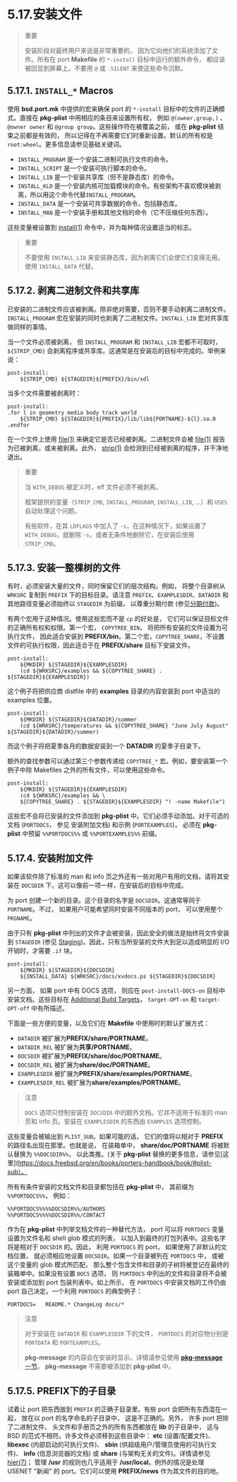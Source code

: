 # 5.17.安装文件

> 重要
>
> 安装阶段对最终用户来说是非常重要的， 因为它向他们的系统添加了文件。所有在 port **Makefile** 的 `*-install` 目标中运行的额外命令， 都应该被回显到屏幕上。不要用 `@` 或 `.SILENT` 来使这些命令沉默。

## 5.17.1. `INSTALL_*` Macros

使用 **bsd.port.mk** 中提供的宏来确保 port 的 `*-install` 目标中的文件的正确模式。直接在 **pkg-plist** 中用相应的条目来设置所有权， 例如 `@(owner,group,)` 、 `@owner owner` 和 `@group group`。这些操作符在被覆盖之前， 或在 **pkg-plist** 结束之前都是有效的， 所以记得在不再需要它们时重新设置。默认的所有权是 `root:wheel`。更多信息请参见基础关键词。

- `INSTALL_PROGRAM` 是一个安装二进制可执行文件的命令。
- `INSTALL_SCRIPT` 是一个安装可执行脚本的命令。
- `INSTALL_LIB` 是一个安装共享库（但不是静态库）的命令。
- `INSTALL_KLD` 是一个安装内核可加载模块的命令。有些架构不喜欢模块被剥离，所以用这个命令代替`INSTALL_PROGRAM`。
- `INSTALL_DATA` 是一个安装可共享数据的命令，包括静态库。
- `INSTALL_MAN` 是一个安装手册和其他文档的命令（它不压缩任何东西）。

这些变量被设置到 [install(1)](https://man.freebsd.org/cgi/man.cgi?query=install&sektion=1&format=html) 命令中，并为每种情况设置适当的标志。

> 重要
>
> 不要使用 `INSTALL_LIB` 来安装静态库，因为剥离它们会使它们变得无用。使用 `INSTALL_DATA` 代替。

## 5.17.2. 剥离二进制文件和共享库

已安装的二进制文件应该被剥离。除非绝对需要，否则不要手动剥离二进制文件。`INSTALL_PROGRAM` 宏在安装的同时也剥离了二进制文件。`INSTALL_LIB` 宏对共享库做同样的事情。

当一个文件必须被剥离， 但 `INSTALL_PROGRAM` 和 `INSTALL_LIB` 宏都不可取时， `${STRIP_CMD}` 会剥离程序或共享库。这通常是在安装后的目标中完成的。举例来说：

```shell
post-install:
	${STRIP_CMD} ${STAGEDIR}${PREFIX}/bin/xdl
```

当多个文件需要被剥离时：

```shell
post-install:
.for l in geometry media body track world
	${STRIP_CMD} ${STAGEDIR}${PREFIX}/lib/lib${PORTNAME}-${l}.so.0
.endfor
```

在一个文件上使用 [file(1)](https://man.freebsd.org/cgi/man.cgi?query=file&sektion=1&format=html) 来确定它是否已经被剥离。二进制文件会被 [file(1)](https://man.freebsd.org/cgi/man.cgi?query=file&sektion=1&format=html) 报告为已被剥离，或未被剥离。此外， [strip(1)](https://man.freebsd.org/cgi/man.cgi?query=strip&sektion=1&format=html) 会检测到已经被剥离的程序，并干净地退出。

> 重要
>
> 当 `WITH_DEBUG` 被定义时，elf 文件必须不被剥离。
>
> 框架提供的变量（`STRIP_CMD`, `INSTALL_PROGRAM`, `INSTALL_LIB`, ...）和 `USES` 自动处理这个问题。
>
> 有些软件，在其 `LDFLAGS` 中加入了 `-s`，在这种情况下，如果设置了 `WITH_DEBUG`，就删除 `-s`，或者无条件地删除它，在安装后使用 `STRIP_CMD`。

## 5.17.3. 安装一整棵树的文件

有时，必须安装大量的文件，同时保留它们的层次结构。例如， 将整个目录树从 `WRKSRC` 复制到 `PREFIX` 下的目标目录。请注意 `PREFIX`、`EXAMPLESDIR`、`DATADIR` 和其他路径变量必须始终以 `STAGEDIR` 为前缀， 以尊重分期付款 (参见[分期付款](https://docs.freebsd.org/en/books/porters-handbook/book/#staging))。

有两个宏用于这种情况。使用这些宏而不是 `cp` 的好处是， 它们可以保证目标文件的正确所有权和权限。第一个宏， `COPYTREE_BIN`， 将把所有安装的文件设置为可执行文件， 因此适合安装到 **PREFIX/bin**。第二个宏，`COPYTREE_SHARE`，不设置文件的可执行权限，因此适合于在 **PREFIX/share** 目标下安装文件。

```shell
post-install:
	${MKDIR} ${STAGEDIR}${EXAMPLESDIR}
	(cd ${WRKSRC}/examples && ${COPYTREE_SHARE} . ${STAGEDIR}${EXAMPLESDIR})
```

这个例子将把供应商 distfile 中的 **examples**  目录的内容安装到 port 中适当的 examples 位置。

```shell
post-install:
	${MKDIR} ${STAGEDIR}${DATADIR}/summer
	(cd ${WRKSRC}/temperatures && ${COPYTREE_SHARE} "June July August" ${STAGEDIR}${DATADIR}/summer)
```

而这个例子将把夏季各月的数据安装到一个 **DATADIR** 的夏季子目录下。

额外的查找参数可以通过第三个参数传递给 `COPYTREE_*` 宏。例如，要安装第一个例子中除 Makefiles 之外的所有文件，可以使用这些命令。

```shell
post-install:
	${MKDIR} ${STAGEDIR}${EXAMPLESDIR}
	(cd ${WRKSRC}/examples && \
	${COPYTREE_SHARE} . ${STAGEDIR}${EXAMPLESDIR} "! -name Makefile")
```

这些宏不会将已安装的文件添加到 **pkg-plist** 中。它们必须手动添加。对于可选的文档 (`PORTDOCS`， 参见 安装附加文档) 和示例 (`PORTEXAMPLES`)， 必须在 **pkg-plist** 中预留 `%%PORTDOCS%%` 或 `%%PORTEXAMPLES%%` 前缀。

## 5.17.4. 安装附加文件

如果该软件除了标准的 man 和 info 页之外还有一些对用户有用的文档，请将其安装在 `DOCSDIR` 下。这可以像前一项一样，在安装后的目标中完成。

为 port 创建一个新的目录。这个目录的名字是 `DOCSDIR`。这通常等同于 `PORTNAME`。不过， 如果用户可能希望同时安装不同版本的 port， 可以使用整个 `PKGNAME`。

由于只有 **pkg-plist** 中列出的文件才会被安装，因此安全的做法是始终将文件安装到 `STAGEDIR` (参见 [Staging](https://docs.freebsd.org/en/books/porters-handbook/book/#staging))。因此，只有当所安装的文件大到足以造成明显的 I/O 开销时，才需要 `.if` 块。

```shell
post-install:
	${MKDIR} ${STAGEDIR}${DOCSDIR}
	${INSTALL_DATA} ${WRKSRC}/docs/xvdocs.ps ${STAGEDIR}${DOCSDIR}
```

另一方面， 如果 port 中有 DOCS 选项， 则应在 `post-install-DOCS-on` 目标中安装文档。这些目标在 [Additional Build Targets](https://docs.freebsd.org/en/books/porters-handbook/book/#options-targets)， `target-OPT-on` 和 `target-OPT-off` 中有所描述。

下面是一些方便的变量，以及它们在 **Makefile** 中使用时的默认扩展方式：

- `DATADIR` 被扩展为**PREFIX/share/PORTNAME**。
- `DATADIR_REL` 被扩展为**共享/PORTNAME**。
- `DOCSDIR` 被扩展为**PREFIX/share/doc/PORTNAME**。
- `DOCSDIR_REL` 被扩展为**share/doc/PORTNAME**。
- `EXAMPLESDIR` 被扩展为**PREFIX/share/examples/PORTNAME**。
- `EXAMPLESDIR_REL` 被扩展为**share/examples/PORTNAME**。

> 注意
>
> `DOCS` 选项只控制安装在 `DOCSDIR` 中的额外文档。它并不适用于标准的 man 页和 info 页。安装在 `EXAMPLESDIR` 的东西由 `EXAMPLES` 选项控制。

这些变量会被输出到 `PLIST_SUB`。如果可能的话， 它们的值将以相对于 **PREFIX** 的路径名出现在那里。也就是说， 在装箱单中， **share/doc/PORTNAME** 将被默认替换为 `%%DOCSDIR%%`， 以此类推。(关于 **pkg-plist** 替换的更多信息，请参见[这里](https://docs.freebsd.org/en/books/porters-handbook/book/#plist-sub）。

所有有条件安装的文档文件和目录都包括在 **pkg-plist** 中， 其前缀为 `%%PORTDOCS%%`， 例如：

```shell
%%PORTDOCS%%%%DOCSDIR%%/AUTHORS
%%PORTDOCS%%%%DOCSDIR%%/CONTACT
```

作为在 **pkg-plist** 中列举文档文件的一种替代方法， port 可以将 `PORTDOCS` 变量设置为文件名和 shell glob 模式的列表， 以加入到最终的打包列表中。这些名字将是相对于 `DOCSDIR` 的。因此， 利用 `PORTDOCS` 的 port， 如果使用了非默认的文档位置， 就必须相应地设置 `DOCSDIR`。如果一个目录被列在 `PORTDOCS` 中， 或被这个变量的 glob 模式所匹配， 那么整个包含文件和目录的子树将被登记在最终的装箱单中。如果没有设置 `DOCS` 选项， 则 `PORTDOCS` 中列出的文件和目录将不会被安装或添加到 port 包装列表中。如上所示， 在 `PORTDOCS` 中安装文档的工作仍由 port 自己决定。一个利用 `PORTDOCS` 的典型例子：

```shell
PORTDOCS=	README.* ChangeLog docs/*
```

> 注意
>
> 对于安装在 `DATADIR` 和 `EXAMPLESDIR` 下的文件， `PORTDOCS` 的对应物分别是 `PORTDATA` 和 `PORTEXAMPLES`。
>
> **pkg-message** 的内容会在安装时显示。详情请参见使用 [**pkg-message** 一节](https://docs.freebsd.org/en/books/porters-handbook/book/#porting-message)。 **pkg-message** 不需要被添加到 **pkg-plist** 中。

## 5.17.5. PREFIX下的子目录

试着让 port 把东西放到 `PREFIX` 的正确子目录里。有些 port 会把所有东西混在一起， 放在以 port 的名字命名的子目录中， 这是不正确的。另外， 许多 port 把除了二进制文件、 头文件和手册页之外的所有东西都放在 **lib** 的子目录中， 这与 BSD 的范式不相符。许多文件必须移到这些目录中： **etc** (设置/配置文件)、 **libexec** (内部启动的可执行文件)、 **sbin** (供超级用户/管理员使用的可执行文件)、 **info** (信息浏览器的文档) 或 **share** (与架构无关的文件)。详情请参见 [hier(7)](https://man.freebsd.org/cgi/man.cgi?query=hier&sektion=7&format=html)； 管理 **/usr** 的规则也几乎适用于 **/usr/local**。例外的情况是处理 USENET "新闻" 的 port。它们可以使用 **PREFIX/news** 作为其文件的目的地。

